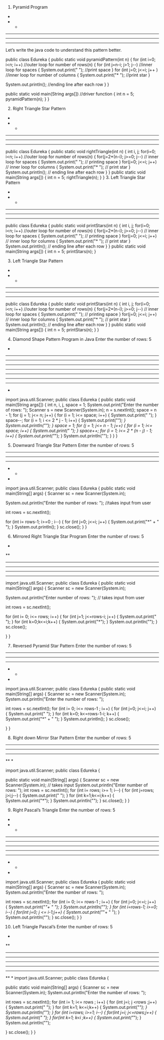 1. Pyramid Program
*
* *
* * *
* * * *
* * * * *
Let’s write the java code to understand this pattern better.

public class Edureka
{
public static void pyramidPattern(int n)
{
for (int i=0; i<n; i++) //outer loop for number of rows(n) { for (int j=n-i; j>1; j--) //inner loop for spaces
{
System.out.print(" "); //print space
}
for (int j=0; j<=i; j++ ) //inner loop for number of columns
{
System.out.print("* "); //print star
}

System.out.println(); //ending line after each row
}
}

public static void main(String args[]) //driver function
{
int n = 5;
pyramidPattern(n);
}
}

2. Right Triangle Star Pattern
*
* *
* * *
* * * *
* * * * *

public class Edureka
{
public static void rightTriangle(int n)
{
int i, j;
for(i=0; i<n; i++) //outer loop for number of rows(n) { for(j=2*(n-i); j>=0; j--) // inner loop for spaces
{
System.out.print(" "); // printing space
}
for(j=0; j<=i; j++) // inner loop for columns
{
System.out.print("* "); // print star
}
System.out.println(); // ending line after each row
}
}
public static void main(String args[])
{
int n = 5;
rightTriangle(n);
}
}
3. Left Triangle Star Pattern

*
* *
* * *
* * * *
* * * * *
public class Edureka
{
public static void printStars(int n)
{
int i, j;
for(i=0; i<n; i++) //outer loop for number of rows(n) { for(j=2*(n-i); j>=0; j--) // inner loop for spaces
{
System.out.print(" "); // printing space
}
for(j=0; j<=i; j++) // inner loop for columns
{
System.out.print("* "); // print star
}
System.out.println(); // ending line after each row
}
}
public static void main(String args[])
{
int n = 5;
printStars(n);
}

3. Left Triangle Star Pattern

*
* *
* * *
* * * *
* * * * *
public class Edureka
{
public static void printStars(int n)
{
int i, j;
for(i=0; i<n; i++) //outer loop for number of rows(n) { for(j=2*(n-i); j>=0; j--) // inner loop for spaces
{
System.out.print(" "); // printing space
}
for(j=0; j<=i; j++) // inner loop for columns
{
System.out.print("* "); // print star
}
System.out.println(); // ending line after each row
}
}
public static void main(String args[])
{
int n = 5;
printStars(n);
}
}

4. Diamond Shape Pattern Program in Java
Enter the number of rows: 5

*
***
*****
*******
*********
*******
*****
***
*

import java.util.Scanner;
public class Edureka
{
public static void main(String args[])
{
int n, i, j, space = 1;
System.out.print("Enter the number of rows: ");
Scanner s = new Scanner(System.in);
n = s.nextInt();
space = n - 1;
for (j = 1; j<= n; j++)
{
for (i = 1; i<= space; i++)
{
System.out.print(" ");
}
space--;
for (i = 1; i <= 2 * j - 1; i++)
{
System.out.print("*");
}
System.out.println("");
}
space = 1;
for (j = 1; j<= n - 1; j++)
{
for (i = 1; i<= space; i++)
{
System.out.print(" ");
}
space++;
for (i = 1; i<= 2 * (n - j) - 1; i++)
{
System.out.print("*");
}
System.out.println("");
}
}
}

5. Downward Triangle Star Pattern
Enter the number of rows: 5

* * * * *
* * * *
* * *
* *
*

import java.util.Scanner;
public class Edureka
{
public static void main(String[] args)
{
Scanner sc = new Scanner(System.in);

System.out.println("Enter the number of rows: "); //takes input from user

int rows = sc.nextInt();

for (int i= rows-1; i>=0 ; i--)
{
for (int j=0; j<=i; j++)
{
System.out.print("*" + " ");
}
System.out.println();
}
sc.close();
}
}

6. Mirrored Right Triangle Star Program
Enter the number of rows: 5

*
**
***
****
*****
******

import java.util.Scanner;
public class Edureka
{
public static void main(String[] args)
{
Scanner sc = new Scanner(System.in);

System.out.println("Enter number of rows: "); // takes input from user

int rows = sc.nextInt();

for (int i= 0; i<= rows; i++)
{
for (int j=1; j<=rows-i; j++)
{
System.out.print(" ");
}
for (int k=0;k<=i;k++)
{
System.out.print("*");
}
System.out.println("");
}
sc.close();

}
}

7. Reversed Pyramid Star Pattern
Enter the number of rows: 5

* * * * *
* * * *
* * *
* *
*
import java.util.Scanner;
public class Edureka
{
public static void main(String[] args)
{
Scanner sc = new Scanner(System.in);
System.out.println("Enter the number of rows: ");

int rows = sc.nextInt();
for (int i= 0; i<= rows-1 ; i++)
{
for (int j=0; j<=i; j++)
{
System.out.print(" ");
}
for (int k=0; k<=rows-1-i; k++)
{
System.out.print("*" + " ");
}
System.out.println();
}
sc.close();

}
}

8. Right down Mirror Star Pattern
Enter the number of rows: 5

*****
****
***
**
*

import java.util.Scanner;
public class Edureka
{

public static void main(String[] args)
{
Scanner sc = new Scanner(System.in); // takes input
System.out.println("Enter number of rows: ");
int rows = sc.nextInt();
for (int i= rows; i>= 1; i--)
{
for (int j=rows; j>i;j--)
{
System.out.print(" ");
}
for (int k=1;k<=i;k++)
{
System.out.print("*");
}
System.out.println("");
}
sc.close();
}
}
 

9. Right Pascal’s Triangle
Enter the number of rows: 5

*
* *
* * *
* * * *
* * * * *
* * * *
* * *
* *
*
 


import java.util.Scanner;
public class Edureka
{
public static void main(String[] args)
{
Scanner sc = new Scanner(System.in);
System.out.println("Enter the number of rows: ");

int rows = sc.nextInt();
for (int i= 0; i<= rows-1 ; i++)
{
for (int j=0; j<=i; j++) { System.out.print("*"+ " "); } System.out.println(""); } for (int i=rows-1; i>=0; i--)
{
for(int j=0; j <= i-1;j++)
{
System.out.print("*"+ " ");
}
System.out.println("");
}
sc.close();
}
}

10. Left  Triangle Pascal’s
Enter the number of rows: 5

*
**
***
****
*****
****
***
**
*
import java.util.Scanner;
public class Edureka
{

public static void main(String[] args)
{
Scanner sc = new Scanner(System.in);
System.out.println("Enter the number of rows: ");

int rows = sc.nextInt();
for (int i= 1; i<= rows ; i++)
{
for (int j=i; j <rows ;j++)
{
System.out.print(" ");
}
for (int k=1; k<=i;k++) { System.out.print("*"); } System.out.println(""); } for (int i=rows; i>=1; i--)
{
for(int j=i; j<=rows;j++)
{
System.out.print(" ");
}
for(int k=1; k<i ;k++)
{
System.out.print("*");
}
System.out.println("");

}
sc.close();
}
}
